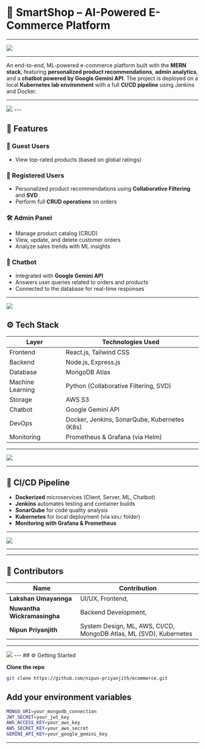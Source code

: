 
# 🛒 SmartShop – AI-Powered E-Commerce Platform
---
<img src="https://github.com/nipun-priyanjith/ecommerce/blob/main/images/yuyutyutyutu.png">

---
An end-to-end, ML-powered e-commerce platform built with the **MERN stack**, featuring **personalized product recommendations**, **admin analytics**, and a **chatbot powered by Google Gemini API**. The project is deployed on a local **Kubernetes lab environment** with a full **CI/CD pipeline** using Jenkins and Docker.

---

<img src="https://github.com/nipun-priyanjith/ecommerce/blob/main/images/Picture4.jpg">
---

## 🚀 Features

### 👥 Guest Users
- View top-rated products (based on global ratings)

### 🔐 Registered Users
- Personalized product recommendations using **Collaborative Filtering** and **SVD**
- Perform full **CRUD operations** on orders

### 🛠️ Admin Panel
- Manage product catalog (CRUD)
- View, update, and delete customer orders
- Analyze sales trends with ML insights

### 🤖 Chatbot
- Integrated with **Google Gemini API**
- Answers user queries related to orders and products
- Connected to the database for real-time responses

---

<img src="https://github.com/nipun-priyanjith/ecommerce/blob/main/images/Screenshot%202025-04-09%20194227.png">

## ⚙️ Tech Stack

| Layer        | Technologies Used                                |
|--------------|--------------------------------------------------|
| Frontend     | React.js, Tailwind CSS                           |
| Backend      | Node.js, Express.js                              |
| Database     | MongoDB Atlas                                    |
| Machine Learning | Python (Collaborative Filtering, SVD)        |
| Storage      | AWS S3                                           |
| Chatbot      | Google Gemini API                                |
| DevOps       | Docker, Jenkins, SonarQube, Kubernetes (K8s)     |
| Monitoring   | Prometheus & Grafana (via Helm)                  |

---

<img src="https://github.com/nipun-priyanjith/ecommerce/blob/main/images/Screenshot%202025-04-09%20191036.png">

---

## 🔁 CI/CD Pipeline

- **Dockerized** microservices (Client, Server, ML, Chatbot)
- **Jenkins** automates testing and container builds
- **SonarQube** for code quality analysis
- **Kubernetes** for local deployment (via `k8s/` folder)
- **Monitoring with Grafana & Prometheus**

---

<img src="https://github.com/nipun-priyanjith/ecommerce/blob/main/images/Screenshot%202025-04-09%20085131.png">

---

---
## 👥 Contributors

| Name                 | Contribution                                     |
|----------------------|--------------------------------------------------|
| **Lakshan Umayannga** | UI/UX, Frontend,                                |
| **Nuwantha Wickramasingha** | Backend Development,                      |
| **Nipun Priyanjith**  | System Design, ML, AWS, CI/CD, MongoDB Atlas, ML (SVD), Kubernetes |

---

<img src="https://github.com/nipun-priyanjith/ecommerce/blob/main/images/g.png">
---
## ⚙️ Getting Started

 **Clone the repo**
   ```bash
   git clone https://github.com/nipun-priyanjith/ecommerce.git

   ```

##  Add your environment variables
   ```bash
MONGO_URI=your_mongodb_connection
JWT_SECRET=your_jwt_key
AWS_ACCESS_KEY=your_aws_key
AWS_SECRET_KEY=your_aws_secret
GEMINI_API_KEY=your_google_gemini_key
  ```

---
